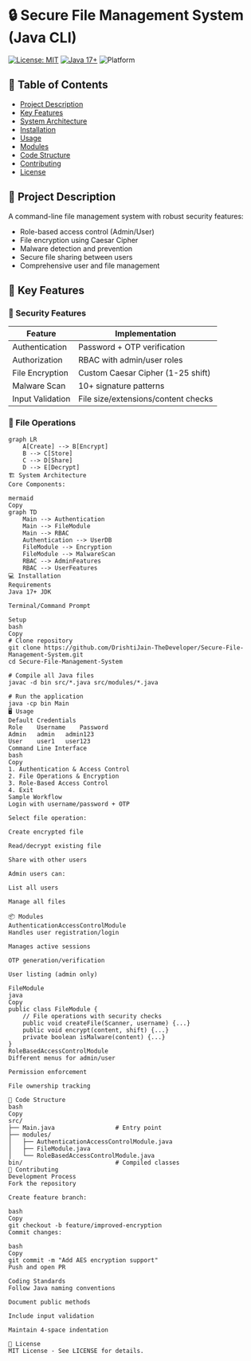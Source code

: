 # 🔒 Secure File Management System (Java CLI)

[![License: MIT](https://img.shields.io/badge/License-MIT-yellow.svg)](LICENSE)
[![Java 17+](https://img.shields.io/badge/Java-17+-blue.svg)](https://www.oracle.com/java/)
![Platform](https://img.shields.io/badge/Platform-Windows%20|%20macOS%20|%20Linux-lightgrey)

## 📖 Table of Contents
- [Project Description](#-project-description)
- [Key Features](#-key-features)
- [System Architecture](#-system-architecture)
- [Installation](#-installation)
- [Usage](#-usage)
- [Modules](#-modules)
- [Code Structure](#-code-structure)
- [Contributing](#-contributing)
- [License](#-license)

## 📖 Project Description
A command-line file management system with robust security features:
- Role-based access control (Admin/User)
- File encryption using Caesar Cipher
- Malware detection and prevention
- Secure file sharing between users
- Comprehensive user and file management

## 🌟 Key Features

### 🔐 Security Features
| Feature | Implementation |
|---------|---------------|
| Authentication | Password + OTP verification |
| Authorization | RBAC with admin/user roles |
| File Encryption | Custom Caesar Cipher (1-25 shift) |
| Malware Scan | 10+ signature patterns |
| Input Validation | File size/extensions/content checks |

### 📂 File Operations
```mermaid
graph LR
    A[Create] --> B[Encrypt]
    B --> C[Store]
    C --> D[Share]
    D --> E[Decrypt]
🏗️ System Architecture
Core Components:

mermaid
Copy
graph TD
    Main --> Authentication
    Main --> FileModule
    Main --> RBAC
    Authentication --> UserDB
    FileModule --> Encryption
    FileModule --> MalwareScan
    RBAC --> AdminFeatures
    RBAC --> UserFeatures
💻 Installation
Requirements
Java 17+ JDK

Terminal/Command Prompt

Setup
bash
Copy
# Clone repository
git clone https://github.com/DrishtiJain-TheDeveloper/Secure-File-Management-System.git
cd Secure-File-Management-System

# Compile all Java files
javac -d bin src/*.java src/modules/*.java

# Run the application
java -cp bin Main
🖥️ Usage
Default Credentials
Role	Username	Password
Admin	admin	admin123
User	user1	user123
Command Line Interface
bash
Copy
1. Authentication & Access Control
2. File Operations & Encryption  
3. Role-Based Access Control
4. Exit
Sample Workflow
Login with username/password + OTP

Select file operation:

Create encrypted file

Read/decrypt existing file

Share with other users

Admin users can:

List all users

Manage all files

📦 Modules
AuthenticationAccessControlModule
Handles user registration/login

Manages active sessions

OTP generation/verification

User listing (admin only)

FileModule
java
Copy
public class FileModule {
    // File operations with security checks
    public void createFile(Scanner, username) {...}
    public void encrypt(content, shift) {...}
    private boolean isMalware(content) {...}
}
RoleBasedAccessControlModule
Different menus for admin/user

Permission enforcement

File ownership tracking

📂 Code Structure
bash
Copy
src/
├── Main.java                 # Entry point
├── modules/
│   ├── AuthenticationAccessControlModule.java
│   ├── FileModule.java
│   └── RoleBasedAccessControlModule.java
bin/                          # Compiled classes
🤝 Contributing
Development Process
Fork the repository

Create feature branch:

bash
Copy
git checkout -b feature/improved-encryption
Commit changes:

bash
Copy
git commit -m "Add AES encryption support"
Push and open PR

Coding Standards
Follow Java naming conventions

Document public methods

Include input validation

Maintain 4-space indentation

📄 License
MIT License - See LICENSE for details.
